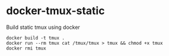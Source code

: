 docker-tmux-static
==================

Build static tmux using docker

    docker build -t tmux .
    docker run --rm tmux cat /tmux/tmux > tmux && chmod +x tmux
    docker rmi tmux
